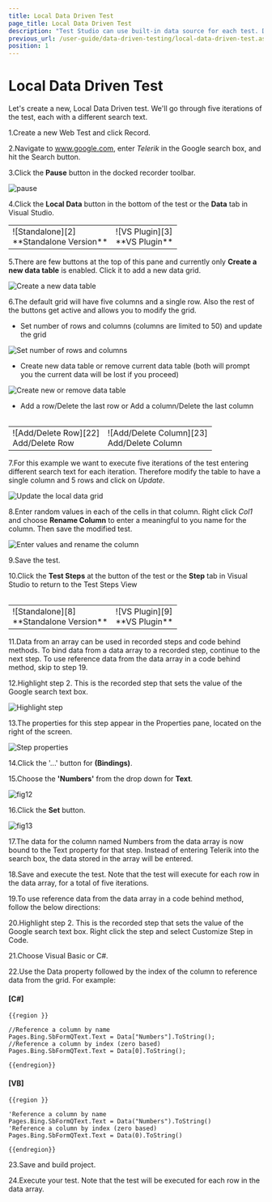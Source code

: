 ```yaml
---
title: Local Data Driven Test
page_title: Local Data Driven Test
description: "Test Studio can use built-in data source for each test. Data drive/ Parameterize a test with Internal data source in Test Studio"
previous_url: /user-guide/data-driven-testing/local-data-driven-test.aspx, /user-guide/data-driven-testing/local-data-driven-test
position: 1
---
```

# Local Data Driven Test

Let's create a new, Local Data Driven test. We'll go through five iterations of the test, each with a different search text.

1.Create a new Web Test and click Record.

2.Navigate to www.google.com, enter *Telerik* in the Google search box, and hit the Search button.

3.Click the **Pause** button in the docked recorder toolbar.

![pause][1]

4.Click the **Local Data** button in the bottom of the test or the **Data** tab in Visual Studio.

<table id="no-table">
<tr>
<td>![Standalone][2]<br>**Standalone Version**</td>
<td>![VS Plugin][3]<br>**VS Plugin**</td>
</tr>
<table>

5.There are few buttons at the top of this pane and currently only **Create a new data table** is enabled. Click it to add a new data grid.

![Create a new data table][4]

6.The default grid will have five columns and a single row. Also the rest of the buttons get active and allows you to modify the grid.

- Set number of rows and columns (columns are limited to 50) and update the grid

![Set number of rows and columns][20]

- Create new data table or remove current data table (both will prompt you the current data will be lost if you proceed)

![Create new or remove data table][21]

- Add a row/Delete the last row or Add a column/Delete the last column

<table id="no-table">
<tr>
<td>![Add/Delete Row][22]<br>Add/Delete Row</td>
<td>![Add/Delete Column][23]<br>Add/Delete Column</td>
</tr>
<table>

7.For this example we want to execute five iterations of the test entering different search text for each iteration. Therefore modify the table to have a single column and 5 rows and click on _Update_. 

![Update the local data grid][5]

8.Enter random values in each of the cells in that column. Right click *Col1* and choose **Rename Column** to enter a meaningful to you name for the column. Then save the modified test.

![Enter values and rename the column][6]

9.Save the test.

10.Click the **Test Steps** at the button of the test or the **Step** tab in Visual Studio to return to the Test Steps View

<table id="no-table">
<tr>
<td>![Standalone][8]<br>**Standalone Version**</td>
<td>![VS Plugin][9]<br>**VS Plugin**</td>
</tr>
<table>

11.Data from an array can be used in recorded steps and code behind methods. To bind data from a data array to a recorded step, continue to the next step. To use reference data from the data array in a code behind method, skip to step 19.

12.Highlight step 2. This is the recorded step that sets the value of the Google search text box.

![Highlight step][10]

13.The properties for this step appear in the Properties pane, located on the right of the screen.

![Step properties][11]

14.Click the '...' button for **(Bindings)**.

15.Choose the **'Numbers'** from the drop down for **Text**.

![fig12][12]

16.Click the **Set** button.

![fig13][13]

17.The data for the column named Numbers from the data array is now bound to the Text property for that step. Instead of entering Telerik into the search box, the data stored in the array will be entered.

18.Save and execute the test. Note that the test will execute for each row in the data array, for a total of five iterations.

19.To use reference data from the data array in a code behind method, follow the below directions:

20.Highlight step 2. This is the recorded step that sets the value of the Google search text box. Right click the step and select Customize Step in Code.

21.Choose Visual Basic or C#.

22.Use the Data property followed by the index of the column to reference data from the grid. For example:

#### __[C#]__

	{{region }}

	//Reference a column by name
	Pages.Bing.SbFormQText.Text = Data["Numbers"].ToString();
	//Reference a column by index (zero based)
	Pages.Bing.SbFormQText.Text = Data[0].ToString();

	{{endregion}}

#### __[VB]__

	{{region }}

	'Reference a column by name
	Pages.Bing.SbFormQText.Text = Data("Numbers").ToString()
	'Reference a column by index (zero based)
	Pages.Bing.SbFormQText.Text = Data(0).ToString()

	{{endregion}}

23.Save and build project.

24.Execute your test. Note that the test will be executed for each row in the data array.

[1]: /img/features/data-driven-testing/local-data-driven-test/fig1.png
[2]: /img/features/data-driven-testing/local-data-driven-test/fig2.png
[3]: /img/features/data-driven-testing/local-data-driven-test/fig3.png
[4]: /img/features/data-driven-testing/local-data-driven-test/fig4.png
[5]: /img/features/data-driven-testing/local-data-driven-test/fig5.png
[6]: /img/features/data-driven-testing/local-data-driven-test/fig6.png
[7]: /img/features/data-driven-testing/local-data-driven-test/fig7.png
[8]: /img/features/data-driven-testing/local-data-driven-test/fig8.png
[9]: /img/features/data-driven-testing/local-data-driven-test/fig9.png
[10]: /img/features/data-driven-testing/local-data-driven-test/fig10.png
[11]: /img/features/data-driven-testing/local-data-driven-test/fig11.png
[12]: /img/features/data-driven-testing/local-data-driven-test/fig12.png
[13]: /img/features/data-driven-testing/local-data-driven-test/fig13.png
[14]: /img/features/data-driven-testing/local-data-driven-test/fig14.png
[15]: /img/features/data-driven-testing/local-data-driven-test/fig15.png
[20]: /img/features/data-driven-testing/local-data-driven-test/fig20.png
[21]: /img/features/data-driven-testing/local-data-driven-test/fig21.png
[22]: /img/features/data-driven-testing/local-data-driven-test/fig22.png
[23]: /img/features/data-driven-testing/local-data-driven-test/fig23.png
